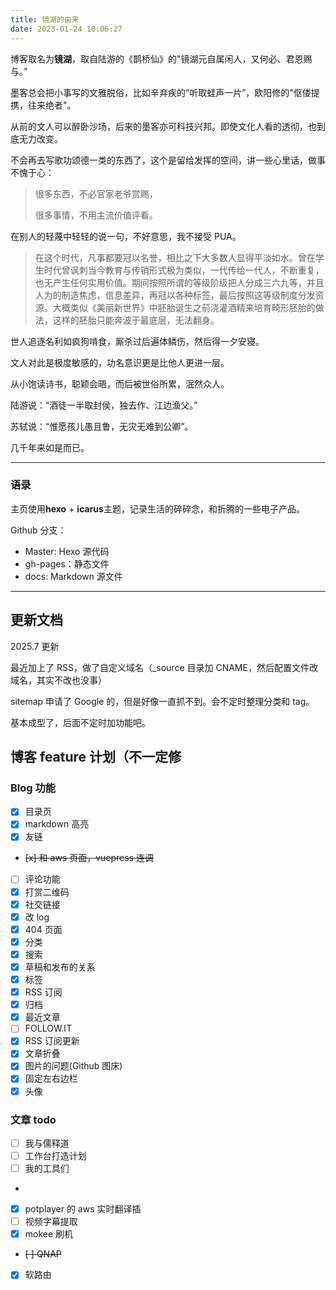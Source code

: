 ```yaml
---
title: 镜湖的由来
date: 2023-01-24 10:06:27
---
```


博客取名为**镜湖**，取自陆游的《鹊桥仙》的"镜湖元自属闲人，又何必、君恩赐与。”

墨客总会把小事写的文雅脱俗，比如辛弃疾的“听取蛙声一片”，欧阳修的"伛偻提携，往来绝者"。

从前的文人可以醉卧沙场，后来的墨客亦可科技兴邦。即使文化人看的透彻，也到底无力改变。

不会再去写歌功颂德一类的东西了，这个是留给发挥的空间，讲一些心里话，做事不愧于心：

> 很多东西，不必官家老爷赏赐，
>
> 很多事情，不用主流价值评看。

在别人的轻蔑中轻轻的说一句，不好意思，我不接受 PUA。

> 在这个时代，凡事都要冠以名誉，相比之下大多数人显得平淡如水。曾在学生时代曾讽刺当今教育与传销形式极为类似，一代传给一代人，不断重复，也无产生任何实用价值。期间按照所谓的等级阶级把人分成三六九等，并且人为的制造焦虑，信息差异，再冠以各种标签，最后按照这等级制度分发资源。大概类似《美丽新世界》中胚胎诞生之前浇灌酒精来培育畸形胚胎的做法，这样的胚胎只能奔波于最底层，无法翻身。

世人追逐名利如疯狗啃食，厮杀过后遍体鳞伤，然后得一夕安寝。

文人对此是极度敏感的，功名意识更是比他人更进一层。

从小饱读诗书，聪颖会晤，而后被世俗所累，泯然众人。

陆游说：“酒徒一半取封侯，独去作、江边渔父。”

苏轼说：“惟愿孩儿愚且鲁，无灾无难到公卿”。

几千年来如是而已。

---

### 语录

主页使用**hexo** + **icarus**主题，记录生活的碎碎念，和折腾的一些电子产品。

Github 分支：

- Master: Hexo 源代码
- gh-pages：静态文件
- docs: Markdown 源文件

---

## 更新文档

2025.7 更新

最近加上了 RSS，做了自定义域名（\_source 目录加 CNAME，然后配置文件改域名，其实不改也没事）

sitemap 申请了 Google 的，但是好像一直抓不到。会不定时整理分类和 tag。

基本成型了，后面不定时加功能吧。

## 博客 feature 计划（不一定修

### Blog 功能

- [x] 目录页
- [x] markdown 高亮
- [x] 友链
- ~~[x] 和 aws 页面，vuepress 连调~~
- [ ] 评论功能
- [x] 打赏二维码
- [x] 社交链接
- [x] 改 log
- [x] 404 页面
- [x] 分类
- [x] 搜索
- [x] 草稿和发布的关系
- [x] 标签
- [x] RSS 订阅
- [x] 归档
- [x] 最近文章
- [ ] FOLLOW.IT
- [x] RSS 订阅更新
- [x] 文章折叠
- [x] 图片的问题(Github 图床)
- [x] 固定左右边栏
- [x] 头像

### 文章 todo

- [ ] 我与儒释道
- [ ] 工作台打造计划
- [ ] 我的工具们
- ```[ ] chatgpt 尝鲜~~

  ```

- [x] potplayer 的 aws 实时翻译插
- [ ] 视频字幕提取
- [x] mokee 刷机
- ~~[ ] QNAP~~
- [x] 软路由
